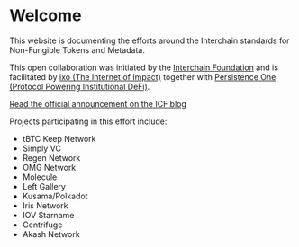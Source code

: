# Welcome

This website is documenting the efforts around the Interchain standards for Non-Fungible Tokens and Metadata. 

This open collaboration was initiated by the [Interchain Foundation](https://interchain.io/) and is facilitated by [ixo (The Internet of Impact)](https://ixo.world/) together with [Persistence One (Protocol Powering Institutional DeFi)](https://persistence.one/). 

[Read the official announcement on the ICF blog](https://blog.cosmos.network/interchain-standards-for-non-fungible-tokens-and-metadata-fbf90375c38b)

Projects participating in this effort include:

* tBTC Keep Network
* Simply VC
* Regen Network
* OMG Network
* Molecule
* Left Gallery
* Kusama/Polkadot
* Iris Network
* IOV Starname
* Centrifuge
* Akash Network

